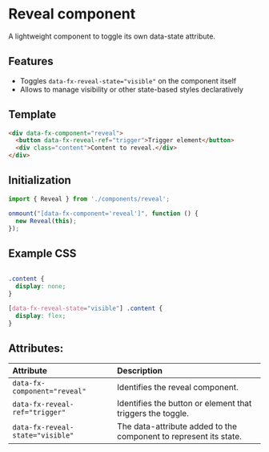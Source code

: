 # Reveal component

A lightweight component to toggle its own data-state attribute.

## Features

- Toggles `data-fx-reveal-state="visible"` on the component itself
- Allows to manage visibility or other state-based styles declaratively

## Template

```html
<div data-fx-component="reveal">
  <button data-fx-reveal-ref="trigger">Trigger element</button>
  <div class="content">Content to reveal.</div>
</div>
```

## Initialization

```javascript
import { Reveal } from './components/reveal';

onmount("[data-fx-component='reveal']", function () {
  new Reveal(this);
});
```


## Example CSS

```css

.content {
  display: none;
}

[data-fx-reveal-state="visible"] .content {
  display: flex;
}
```


## Attributes:

| Attribute                         | Description                                                   |
|:----------------------------------|:--------------------------------------------------------------|
| `data-fx-component="reveal"`      | Identifies the reveal component.                              |
| `data-fx-reveal-ref="trigger"`    | Identifies the button or element that triggers the toggle.     |
| `data-fx-reveal-state="visible"`  | The data-attribute added to the component to represent its state. |
